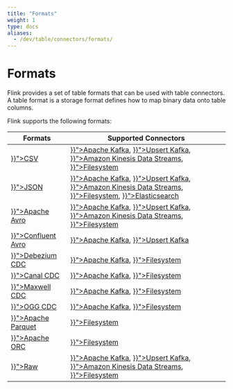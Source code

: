 ```yaml
---
title: "Formats"
weight: 1
type: docs
aliases:
  - /dev/table/connectors/formats/
---
```

<!--
Licensed to the Apache Software Foundation (ASF) under one
or more contributor license agreements.  See the NOTICE file
distributed with this work for additional information
regarding copyright ownership.  The ASF licenses this file
to you under the Apache License, Version 2.0 (the
"License"); you may not use this file except in compliance
with the License.  You may obtain a copy of the License at

  http://www.apache.org/licenses/LICENSE-2.0

Unless required by applicable law or agreed to in writing,
software distributed under the License is distributed on an
"AS IS" BASIS, WITHOUT WARRANTIES OR CONDITIONS OF ANY
KIND, either express or implied.  See the License for the
specific language governing permissions and limitations
under the License.
-->

# Formats

Flink provides a set of table formats that can be used with table connectors. A table format is a storage format defines how to map binary data onto table columns.

Flink supports the following formats:

<table class="table table-bordered">
    <thead>
      <tr>
        <th class="text-left">Formats</th>
        <th class="text-left">Supported Connectors</th>
      </tr>
    </thead>
    <tbody>
        <tr>
          <td><a href="{{< ref "docs/connectors/table/formats/csv" >}}">CSV</a></td>
          <td><a href="{{< ref "docs/connectors/table/kafka" >}}">Apache Kafka</a>,
          <a href="{{< ref "docs/connectors/table/upsert-kafka" >}}">Upsert Kafka</a>,
          <a href="{{< ref "docs/connectors/table/kinesis" >}}">Amazon Kinesis Data Streams</a>,
          <a href="{{< ref "docs/connectors/table/filesystem" >}}">Filesystem</a></td>
        </tr>
        <tr>
         <td><a href="{{< ref "docs/connectors/table/formats/json" >}}">JSON</a></td>
         <td><a href="{{< ref "docs/connectors/table/kafka" >}}">Apache Kafka</a>,
          <a href="{{< ref "docs/connectors/table/upsert-kafka" >}}">Upsert Kafka</a>,
          <a href="{{< ref "docs/connectors/table/kinesis" >}}">Amazon Kinesis Data Streams</a>,
          <a href="{{< ref "docs/connectors/table/filesystem" >}}">Filesystem</a>,
          <a href="{{< ref "docs/connectors/table/elasticsearch" >}}">Elasticsearch</a></td>
        </tr>
        <tr>
          <td><a href="{{< ref "docs/connectors/table/formats/avro" >}}">Apache Avro</a></td>
          <td><a href="{{< ref "docs/connectors/table/kafka" >}}">Apache Kafka</a>,
           <a href="{{< ref "docs/connectors/table/upsert-kafka" >}}">Upsert Kafka</a>,
           <a href="{{< ref "docs/connectors/table/kinesis" >}}">Amazon Kinesis Data Streams</a>,
           <a href="{{< ref "docs/connectors/table/filesystem" >}}">Filesystem</a></td>
        </tr>
        <tr>
          <td><a href="{{< ref "docs/connectors/table/formats/avro-confluent" >}}">Confluent Avro</a></td>
          <td><a href="{{< ref "docs/connectors/table/kafka" >}}">Apache Kafka</a>,
           <a href="{{< ref "docs/connectors/table/upsert-kafka" >}}">Upsert Kafka</a></td>
        </tr>
        <tr>
         <td><a href="{{< ref "docs/connectors/table/formats/debezium" >}}">Debezium CDC</a></td>
          <td><a href="{{< ref "docs/connectors/table/kafka" >}}">Apache Kafka</a>,
           <a href="{{< ref "docs/connectors/table/filesystem" >}}">Filesystem</a></td>
        </tr>
        <tr>
         <td><a href="{{< ref "docs/connectors/table/formats/canal" >}}">Canal CDC</a></td>
          <td><a href="{{< ref "docs/connectors/table/kafka" >}}">Apache Kafka</a>,
           <a href="{{< ref "docs/connectors/table/filesystem" >}}">Filesystem</a></td>
        </tr>
        <tr>
         <td><a href="{{< ref "docs/connectors/table/formats/maxwell" >}}">Maxwell CDC</a></td>
          <td><a href="{{< ref "docs/connectors/table/kafka" >}}">Apache Kafka</a>,
           <a href="{{< ref "docs/connectors/table/filesystem" >}}">Filesystem</a></td>
        </tr>
        <tr>
         <td><a href="{{< ref "docs/connectors/table/formats/ogg" >}}">OGG CDC</a></td>
          <td><a href="{{< ref "docs/connectors/table/kafka" >}}">Apache Kafka</a>,
           <a href="{{< ref "docs/connectors/table/filesystem" >}}">Filesystem</a></td>
        </tr>
        <tr>
         <td><a href="{{< ref "docs/connectors/table/formats/parquet" >}}">Apache Parquet</a></td>
         <td><a href="{{< ref "docs/connectors/table/filesystem" >}}">Filesystem</a></td>
        </tr>
        <tr>
         <td><a href="{{< ref "docs/connectors/table/formats/orc" >}}">Apache ORC</a></td>
         <td><a href="{{< ref "docs/connectors/table/filesystem" >}}">Filesystem</a></td>
        </tr>
        <tr>
        <td><a href="{{< ref "docs/connectors/table/formats/raw" >}}">Raw</a></td>
        <td><a href="{{< ref "docs/connectors/table/kafka" >}}">Apache Kafka</a>,
          <a href="{{< ref "docs/connectors/table/upsert-kafka" >}}">Upsert Kafka</a>,
          <a href="{{< ref "docs/connectors/table/kinesis" >}}">Amazon Kinesis Data Streams</a>,
          <a href="{{< ref "docs/connectors/table/filesystem" >}}">Filesystem</a></td>
        </tr>
    </tbody>
</table>
